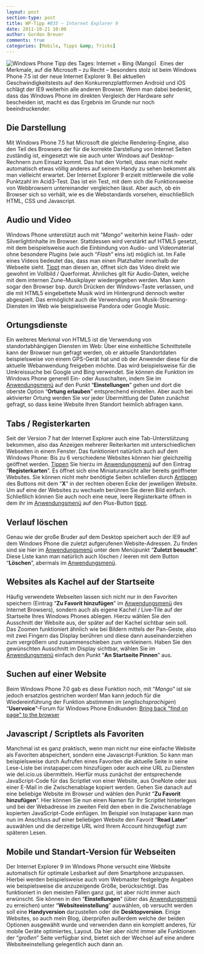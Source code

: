 ```yaml
---
layout: post
section-type: post
title: WP-Tipp #035 – Internet Explorer 9
date: 2011-10-21 10:00
author: Gordon Breuer
comments: true
categories: [Mobile, Tipps &amp; Tricks]
---
```

<p><img style="margin: 0px 10px 0px 0px; display: inline; float: left" title="" alt="Windows Phone Tipp des Tages: Internet + Bing (Mango)" align="left" src="http://anheledirwp.blob.core.windows.net/wordpress/2011/10/internetmg1.png" /></p>  <p>Eines der Merkmale, auf die Microsoft – zu Recht – besonders stolz ist beim Windows Phone 7.5 ist der neue Internet Explorer 9. Bei aktuellen Geschwindigkeitstests auf den Konkurrenzplattformen Android und iOS schlägt der IE9 weiterhin alle anderen Browser. Wenn man dabei bedenkt, dass das Windows Phone im direkten Vergleich der Hardware sehr bescheiden ist, macht es das Ergebnis im Grunde nur noch beeindruckender.</p>  <h2>Die Darstellung</h2>  <p>Mit Windows Phone 7.5 hat Microsoft die gleiche Rendering-Engine, also den Teil des Browsers der für die korrekte Darstellung von Internet Seiten zuständig ist, eingesetzt wie sie auch unter Windows auf Desktop-Rechnern zum Einsatz kommt. Das hat den Vorteil, dass man nicht mehr automatisch etwas völlig anderes auf seinem Handy zu sehen bekommt als man vielleicht erwartet. Der Internet Explorer 9 erzielt mittlerweile die volle Punktzahl im Acid3-Test. Das ist ein Test, mit dem sich die Funktionsweise von Webbrowsern untereinander vergleichen lässt. Aber auch, ob ein Browser sich so verhält, wie es die Webstandards vorsehen, einschließlich HTML, CSS und Javascript.</p>  <h2>Audio und Video</h2>  <p>Windows Phone unterstützt auch mit “<em>Mango</em>” weiterhin keine Flash- oder Silverlightinhalte im Browser. Stattdessen wird verstärkt auf HTML5 gesetzt, mit dem beispielsweise auch die Einbindung von Audio- und Videomaterial ohne besondere Plugins (wie auch “<em>Flash</em>” eins ist) möglich ist. Im Falle eines Videos bedeutet das, dass man einen Platzhalter innerhalb der Webseite sieht. <a href="/post/2011/09/12/WP7-Tipp-007-%E2%80%93-Standard-Gesten.aspx">Tippt</a> man diesen an, öffnet sich das Video direkt wie gewohnt im Vollbild / Querformat. Ähnliches gilt für Audio-Daten, welche mit dem internen Zune-Musikplayer wiedergegeben werden. Man kann sogar den Browser bsp. durch Drücken der Windows-Taste verlassen, und die mit HTML5 eingebettete Musik wird im Hintergrund dennoch weiter abgespielt. Das ermöglicht auch die Verwendung von Musik-Streaming-Diensten im Web wie beispielsweise Pandora oder Google Music.</p>  <h2>Ortungsdienste</h2>  <p>Ein weiteres Merkmal von HTML5 ist die Verwendung von standortabhängigen Diensten im Web: Über eine einheitliche Schnittstelle kann der Browser nun gefragt werden, ob er aktuelle Standortdaten beispielsweise von einem GPS-Gerät hat und ob der Anwender diese für die aktuelle Webanwendung freigeben möchte. Das wird beispielsweise für die Umkreissuche bei Google und Bing verwendet. Sie können die Funktion im Windows Phone generell Ein- oder Ausschalten, indem Sie im <a href="/post/2011/09/05/WP7-Tipp-002-%E2%80%93-Das-Anwendungs-und-Kontextmenu.aspx">Anwendungsmenü</a> auf den Punkt “<strong>Einstellungen</strong>” gehen und dort die oberste Option “<strong>Ortung erlauben</strong>” entsprechend einstellen. Aber auch bei aktivierter Ortung werden Sie vor jeder Übermittlung der Daten zunächst gefragt, so dass keine Website Ihren Standort heimlich abfragen kann.</p>  <h2>Tabs / Registerkarten</h2>  <p>Seit der Version 7 hat der Internet Explorer auch eine Tab-Unterstützung bekommen, also das Anzeigen mehrerer Reiterkarten mit unterschiedlichen Webseiten in einem Fenster. Das funktioniert natürlich auch auf dem Windows Phone: Bis zu 6 verschiedene Websites können hier gleichzeitig geöffnet werden. <a href="/post/2011/09/12/WP7-Tipp-007-%E2%80%93-Standard-Gesten.aspx">Tippen</a> Sie hierzu im <a href="/post/2011/09/05/WP7-Tipp-002-%E2%80%93-Das-Anwendungs-und-Kontextmenu.aspx">Anwendungsmenü</a> auf den Eintrag “<strong>Registerkarten</strong>”. Es öffnet sich eine Miniaturansicht aller bereits geöffneter Websites. Sie können nicht mehr benötigte Seiten schließen durch <a href="/post/2011/09/12/WP7-Tipp-007-%E2%80%93-Standard-Gesten.aspx">Antippen</a> des Buttons mit dem “<strong>X</strong>” in der rechten oberen Ecke der jeweiligen Website. Um auf eine der Websites zu wechseln berühren Sie deren Bild einfach. Schließlich können Sie auch noch eine neue, leere Registerkarte öffnen in dem ihr im <a href="/post/2011/09/05/WP7-Tipp-002-%E2%80%93-Das-Anwendungs-und-Kontextmenu.aspx">Anwendungsmenü</a> auf den Plus-Button <a href="/post/2011/09/12/WP7-Tipp-007-%E2%80%93-Standard-Gesten.aspx">tippt</a>.</p>  <h2>Verlauf löschen</h2>  <p>Genau wie der große Bruder auf dem Desktop speichert auch der IE9 auf dem Windows Phone die zuletzt aufgerufenen Website-Adressen. Zu finden sind sie hier im <a href="/post/2011/09/05/WP7-Tipp-002-%E2%80%93-Das-Anwendungs-und-Kontextmenu.aspx">Anwendungsmenü</a> unter dem Menüpunkt “<strong>Zuletzt besucht</strong>”. Diese Liste kann man natürlich auch löschen / leeren mit dem Button “<strong>Löschen</strong>”, abermals im <a href="/post/2011/09/05/WP7-Tipp-002-%E2%80%93-Das-Anwendungs-und-Kontextmenu.aspx">Anwendungsmenü</a>.</p>  <h2>Websites als Kachel auf der Startseite</h2>  <p>Häufig verwendete Webseiten lassen sich nicht nur in den Favoriten speichern (Eintrag “<strong>Zu Favorit hinzufügen</strong>” im <a href="/post/2011/09/05/WP7-Tipp-002-%E2%80%93-Das-Anwendungs-und-Kontextmenu.aspx">Anwendungsmenü</a> des Internet Browsers), sondern auch als eigene Kachel / Live-Tile auf der Startseite Ihres Windows Phones ablegen. Hierzu wählen Sie den Ausschnitt der Website aus, der später auf der Kachel sichtbar sein soll. Das Zoomen funktioniert ähnlich wie bei Bildern mittels der Pan-Geste, also mit zwei Fingern das Display berühren und diese dann auseinanderziehen zum vergrößern und zusammenschieben zum verkleinern. Haben Sie den gewünschten Ausschnitt im Display sichtbar, wählen Sie im <a href="/post/2011/09/05/WP7-Tipp-002-%E2%80%93-Das-Anwendungs-und-Kontextmenu.aspx">Anwendungsmenü</a> einfach den Punkt “<strong>An Startseite Pinnen</strong>” aus.</p>  <h2>Suchen auf einer Website</h2>  <p>Beim Windows Phone 7.0 gab es diese Funktion noch, mit “<em>Mango</em>” ist sie jedoch ersatzlos gestrichen worden! Man kann jedoch für die Wiedereinführung der Funktion abstimmen im (<em>englischsprachigen</em>) “<strong>Uservoice</strong>”-Forum für Windows Phone Endkunden: <a title="http://windowsphone.uservoice.com/forums/101801-feature-suggestions/suggestions/2110469-bring-back-find-on-page-to-the-browser?ref=title" href="http://windowsphone.uservoice.com/forums/101801-feature-suggestions/suggestions/2110469-bring-back-find-on-page-to-the-browser?ref=title">Bring back &quot;find on page&quot; to the browser</a></p>  <h2>Javascript / Scriptlets als Favoriten</h2>  <p>Manchmal ist es ganz praktisch, wenn man nicht nur eine einfache Website als Favoriten abspeichert, sondern eine Javascript-Funktion. So kann man beispielsweise durch Aufrufen eines Favoriten die aktuelle Seite in seine Lese-Liste bei instapaper.com hinzufügen oder auch eine URL zu Diensten wie del.icio.us übermitteln. Hierfür muss zunächst der entsprechende JavaScript-Code für das Scriptlet von einer Website, aus OneNote oder aus einer E-Mail in die Zwischenablage kopiert werden. Gehen Sie danach auf eine beliebige Website im Browser und wählen den Punkt “<strong>Zu Favorit hinzufügen</strong>”. Hier können Sie nun einen Namen für Ihr Scriptlet hinterlegen und bei der Webadresse im zweiten Feld den eben in die Zwischenablage kopierten JavaScript-Code einfügen. Im Beispiel von Instapaper kann man nun im Anschluss auf einer beliebigen Website den Favorit “<strong>Read Later</strong>” auswählen und die derzeitige URL wird Ihrem Account hinzugefügt zum späteren Lesen.</p>  <h2>Mobile und Standart-Version für Webseiten</h2>  <p>Der Internet Explorer 9 im Windows Phone versucht eine Website automatisch für optimale Lesbarkeit auf dem Smartphone anzupassen. Hierbei werden beispielsweise auch vom Webmaster festgelegte Angaben wie beispielsweise die anzuzeigende Größe, berücksichtigt. Das funktioniert in den meisten Fällen ganz gut, ist aber nicht immer auch erwünscht. Sie können in den “<strong>Einstellungen</strong>” (über das <a href="/post/2011/09/05/WP7-Tipp-002-%E2%80%93-Das-Anwendungs-und-Kontextmenu.aspx">Anwendungsmenü</a> zu erreichen) unter “<strong>Websiteeinstellung</strong>” auswählen, ob versucht werden soll eine <strong>Handyversion</strong> darzustellen oder die <strong>Desktopversion</strong>. Einige Websites, so auch mein Blog, überprüfen außerdem welche der beiden Optionen ausgewählt wurde und verwenden dann ein komplett anderes, für mobile Geräte optimiertes, Layout. Da hier aber nicht immer alle Funktionen der “<em>großen</em>” Seite verfügbar sind, bietet sich der Wechsel auf eine andere Websiteeinstellung gelegentlich auch dann an.</p>
